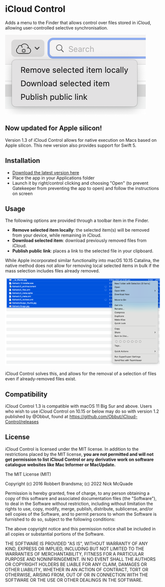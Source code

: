 # iCloud Control

Adds a menu to the Finder that allows control over files stored in iCloud, allowing user-controlled selective synchronisation.

![](Docs/new-screenshot.png)

## Now updated for Apple silicon!
Version 1.3 of iCloud Control allows for native execution on Macs based on Apple silicon. This new version also provides support for Swift 5.

## Installation

- [Download the latest version here](https://github.com/Njmcq/iCloud-Control/releases)
- Place the app in your Applications folder
- Launch it by right/control clicking and choosing "Open" (to prevent Gatekeeper from preventing the app to open) and follow the instructions on screen

## Usage

The following options are provided through a toolbar item in the Finder.

- **Remove selected item locally**: the selected item(s) will be removed from your device, while remaining in iCloud.
- **Download selected item**: download previously removed files from iCloud.
- **Publish public link**: places a link to the selected file in your clipboard.

While Apple incorporated similar functionality into macOS 10.15 Catalina, the native method does not allow for removing local selected items in bulk if the mass selection includes files already removed.

![](Docs/locally-bulked-issue.png)

iCloud Control solves this, and allows for the removal of a selection of files even if already-removed files exist.

## Compatibility

iCloud Control 1.3 is compatible with macOS 11 Big Sur and above. Users who wish to use iCloud Control on 10.15 or below may do so with version 1.2 published by @Obbut, found at https://github.com/Obbut/iCloud-Control/releases

## License

iCloud Control is licensed under the MIT license. In addition to the restrictions placed by the MIT license, **you are not permitted and will not get permission to list iCloud Control or any derivative work on software catalogue websites like Mac Informer or MacUpdate.**



The MIT License (MIT)

Copyright (c) 2016 Robbert Brandsma; (c) 2022 Nick McQuade

Permission is hereby granted, free of charge, to any person obtaining a copy of this software and associated documentation files (the "Software"), to deal in the Software without restriction, including without limitation the rights to use, copy, modify, merge, publish, distribute, sublicense, and/or sell copies of the Software, and to permit persons to whom the Software is furnished to do so, subject to the following conditions:

The above copyright notice and this permission notice shall be included in all copies or substantial portions of the Software.

THE SOFTWARE IS PROVIDED "AS IS", WITHOUT WARRANTY OF ANY KIND, EXPRESS OR IMPLIED, INCLUDING BUT NOT LIMITED TO THE WARRANTIES OF MERCHANTABILITY, FITNESS FOR A PARTICULAR PURPOSE AND NONINFRINGEMENT. IN NO EVENT SHALL THE AUTHORS OR COPYRIGHT HOLDERS BE LIABLE FOR ANY CLAIM, DAMAGES OR OTHER LIABILITY, WHETHER IN AN ACTION OF CONTRACT, TORT OR OTHERWISE, ARISING FROM, OUT OF OR IN CONNECTION WITH THE SOFTWARE OR THE USE OR OTHER DEALINGS IN THE SOFTWARE.
